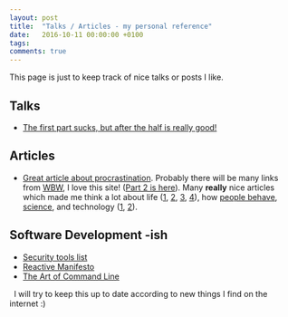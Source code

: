 ```yaml
---
layout: post
title:  "Talks / Articles - my personal reference"
date:   2016-10-11 00:00:00 +0100
tags:
comments: true
---
```


This page is just to keep track of nice talks or posts I like.
<!--more-->

## Talks

*   [The first part sucks, but after the half is really good!](https://www.youtube.com/watch?v=7bB_fVDlvhc)

## Articles

*   [Great article about procrastination](http://waitbutwhy.com/2013/10/why-procrastinators-procrastinate.html). Probably there will be many links from [WBW](http://waitbutwhy.com/), I love this site! ([Part 2 is here](http://waitbutwhy.com/2013/11/how-to-beat-procrastination.html)). Many **really** nice articles which made me think a lot about life ([1](http://waitbutwhy.com/2013/11/life-is-picture-but-you-live-in-pixel.html), [2](http://waitbutwhy.com/2014/12/what-makes-you-you.html), [3](http://waitbutwhy.com/2013/08/putting-time-in-perspective.html), [4](http://waitbutwhy.com/2014/05/life-weeks.html)), how [people behave](http://waitbutwhy.com/2014/06/taming-mammoth-let-peoples-opinions-run-life.html), [science](http://waitbutwhy.com/2014/03/why-is-my-laptop-on.html), and technology ([1](http://waitbutwhy.com/2015/01/artificial-intelligence-revolution-1.html), [2](http://waitbutwhy.com/2015/01/artificial-intelligence-revolution-2.html)).

## Software Development -ish

*   [Security tools list](http://www.infoworld.com/article/3051771/security/19-open-source-github-projects-for-security-pros.html?upd=1461082041870)
*   [Reactive Manifesto](http://www.reactivemanifesto.org/)
*   [The Art of Command Line](https://github.com/jlevy/the-art-of-command-line)

  I will try to keep this up to date according to new things I find on the internet :)
